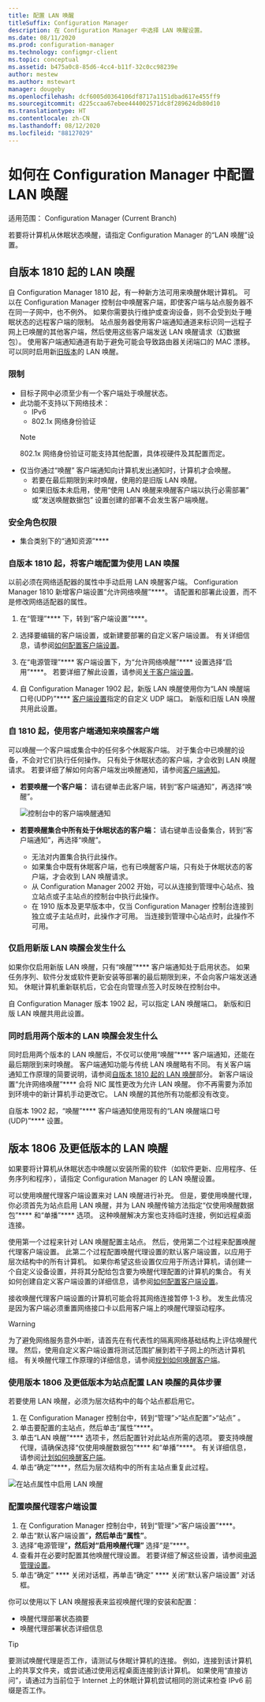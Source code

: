 ```yaml
---
title: 配置 LAN 唤醒
titleSuffix: Configuration Manager
description: 在 Configuration Manager 中选择 LAN 唤醒设置。
ms.date: 08/11/2020
ms.prod: configuration-manager
ms.technology: configmgr-client
ms.topic: conceptual
ms.assetid: b475a0c8-85d6-4cc4-b11f-32c0cc98239e
author: mestew
ms.author: mstewart
manager: dougeby
ms.openlocfilehash: dcf6005d0364106df8717a1151dbad617e455ff9
ms.sourcegitcommit: d225ccaa67ebee444002571dc8f289624db80d10
ms.translationtype: HT
ms.contentlocale: zh-CN
ms.lasthandoff: 08/12/2020
ms.locfileid: "88127029"
---
```

# <a name="how-to-configure-wake-on-lan-in-configuration-manager"></a>如何在 Configuration Manager 中配置 LAN 唤醒

适用范围：  Configuration Manager (Current Branch)

若要将计算机从休眠状态唤醒，请指定 Configuration Manager 的“LAN 唤醒”设置。

## <a name="wake-on-lan-starting-in-version-1810"></a><a name="bkmk_wol-1810"></a> 自版本 1810 起的 LAN 唤醒
<!--3607710-->
自 Configuration Manager 1810 起，有一种新方法可用来唤醒休眠计算机。 可以在 Configuration Manager 控制台中唤醒客户端，即使客户端与站点服务器不在同一子网中，也不例外。 如果你需要执行维护或查询设备，则不会受到处于睡眠状态的远程客户端的限制。 站点服务器使用客户端通知通道来标识同一远程子网上已唤醒的其他客户端，然后使用这些客户端发送 LAN 唤醒请求（幻数据包）。 使用客户端通知通道有助于避免可能会导致路由器关闭端口的 MAC 漂移。 可以同时启用新[旧版本](#bkmk_wol-previous)的 LAN 唤醒。

### <a name="limitations"></a>限制
<!--7323898, 7363492-->
- 目标子网中必须至少有一个客户端处于唤醒状态。
- 此功能不支持以下网络技术：
   - IPv6
   - 802.1x 网络身份验证
    >[!NOTE]
    > 802.1x 网络身份验证可能支持其他配置，具体视硬件及其配置而定。
- 仅当你通过“唤醒”  客户端通知向计算机发出通知时，计算机才会唤醒。
    - 若要在最后期限到来时唤醒，使用的是旧版 LAN 唤醒。
    -  如果旧版本未启用，使用“使用 LAN 唤醒来唤醒客户端以执行必需部署”  或“发送唤醒数据包”  设置创建的部署不会发生客户端唤醒。  

### <a name="security-role-permissions"></a>安全角色权限

- 集合类别下的“通知资源”****

### <a name="configure-the-clients-to-use-wake-on-lan-starting-in-version-1810"></a>自版本 1810 起，将客户端配置为使用 LAN 唤醒

以前必须在网络适配器的属性中手动启用 LAN 唤醒客户端。 Configuration Manager 1810 新增客户端设置“允许网络唤醒”****。 请配置和部署此设置，而不是修改网络适配器的属性。

1. 在“管理”**** 下，转到“客户端设置”****。
1. 选择要编辑的客户端设置，或新建要部署的自定义客户端设置。 有关详细信息，请参阅[如何配置客户端设置](configure-client-settings.md)。
1. 在“电源管理”**** 客户端设置下，为“允许网络唤醒”**** 设置选择“启用”****。 若要详细了解此设置，请参阅[关于客户端设置](about-client-settings.md#power-management)。

4. 自 Configuration Manager 1902 起，新版 LAN 唤醒使用你为“LAN 唤醒端口号(UDP)”**** [客户端设置](about-client-settings.md#power-management)指定的自定义 UDP 端口。 新版和旧版 LAN 唤醒共用此设置。
 
<!--3605925-->

### <a name="wake-up-a-client-using-client-notification-starting-in-1810"></a>自 1810 起，使用客户端通知来唤醒客户端
 
可以唤醒一个客户端或集合中的任何多个休眠客户端。 对于集合中已唤醒的设备，不会对它们执行任何操作。 只有处于休眠状态的客户端，才会收到 LAN 唤醒请求。 若要详细了解如何向客户端发出唤醒通知，请参阅[客户端通知](../manage/client-notification.md)。

- **若要唤醒一个客户端：** 请右键单击此客户端，转到“客户端通知”，再选择“唤醒”。

   ![控制台中的客户端唤醒通知](media/wol-wake-up-client-notification.png)

- **若要唤醒集合中所有处于休眠状态的客户端：** 请右键单击设备集合，转到“客户端通知”，再选择“唤醒”。
   - 无法对内置集合执行此操作。
   - 如果集合中既有休眠客户端，也有已唤醒客户端，只有处于休眠状态的客户端，才会收到 LAN 唤醒请求。
   - 从 Configuration Manager 2002 开始，可以从连接到管理中心站点、独立站点或子主站点的控制台中执行此操作。
   - 在 1910 版本及更早版本中，仅当 Configuration Manager 控制台连接到独立或子主站点时，此操作才可用。 当连接到管理中心站点时，此操作不可用。

### <a name="what-to-expect-when-only-the-new-version-of-wake-on-lan-is-enabled"></a>仅启用新版 LAN 唤醒会发生什么

如果你仅启用新版 LAN 唤醒，只有“唤醒”**** 客户端通知处于启用状态。 如果任务序列、软件分发或软件更新安装等部署的最后期限到来，不会向客户端发送通知。 休眠计算机重新联机后，它会在向管理点签入时反映在控制台中。

自 Configuration Manager 版本 1902 起，可以指定 LAN 唤醒端口。 新版和旧版 LAN 唤醒共用此设置。

### <a name="what-to-expect-when-both-versions-of-wake-on-lan-are-enabled"></a>同时启用两个版本的 LAN 唤醒会发生什么

同时启用两个版本的 LAN 唤醒后，不仅可以使用“唤醒”**** 客户端通知，还能在最后期限到来时唤醒。 客户端通知功能与传统 LAN 唤醒略有不同。 有关客户端通知工作原理的简要说明，请参阅[自版本 1810 起的 LAN 唤醒](#bkmk_wol-1810)部分。 新客户端设置“允许网络唤醒”**** 会将 NIC 属性更改为允许 LAN 唤醒。 你不再需要为添加到环境中的新计算机手动更改它。 LAN 唤醒的其他所有功能都没有改变。

自版本 1902 起，“唤醒”**** 客户端通知使用现有的“LAN 唤醒端口号(UDP)”**** 设置。


## <a name="wake-on-lan-for-version-1806-and-earlier"></a><a name="bkmk_wol-previous"></a> 版本 1806 及更低版本的 LAN 唤醒

如果要将计算机从休眠状态中唤醒以安装所需的软件（如软件更新、应用程序、任务序列和程序），请指定 Configuration Manager 的 LAN 唤醒设置。

可以使用唤醒代理客户端设置来对 LAN 唤醒进行补充。 但是，要使用唤醒代理，你必须首先为站点启用 LAN 唤醒，并为 LAN 唤醒传输方法指定“仅使用唤醒数据包”**** 和“单播”**** 选项。 这种唤醒解决方案也支持临时连接，例如远程桌面连接。

使用第一个过程来针对 LAN 唤醒配置主站点。 然后，使用第二个过程来配置唤醒代理客户端设置。 此第二个过程配置唤醒代理设置的默认客户端设置，以应用于层次结构中的所有计算机。 如果你希望这些设置仅应用于所选计算机，请创建一个自定义设备设置，并将其分配给包含要为唤醒代理配置的计算机的集合。 有关如何创建自定义客户端设置的详细信息，请参阅[如何配置客户端设置](../../../core/clients/deploy/configure-client-settings.md)。

接收唤醒代理客户端设置的计算机可能会将其网络连接暂停 1-3 秒。 发生此情况是因为客户端必须重置网络接口卡以启用客户端上的唤醒代理驱动程序。

> [!WARNING]
> 为了避免网络服务意外中断，请首先在有代表性的隔离网络基础结构上评估唤醒代理。 然后，使用自定义客户端设置将测试范围扩展到若干子网上的所选计算机组。 有关唤醒代理工作原理的详细信息，请参阅[规划如何唤醒客户端](../../../core/clients/deploy/plan/plan-wake-up-clients.md)。


### <a name="to-configure-wake-on-lan-for-a-site-for-version-1806-and-earlier"></a>使用版本 1806 及更低版本为站点配置 LAN 唤醒的具体步骤

 若要使用 LAN 唤醒，必须为层次结构中的每个站点都启用它。

1. 在 Configuration Manager 控制台中，转到“管理”>“站点配置”>“站点”  。
2. 单击要配置的主站点，然后单击“属性”****。
3. 单击“LAN 唤醒”**** 选项卡，然后配置针对此站点所需的选项。 要支持唤醒代理，请确保选择“仅使用唤醒数据包”**** 和“单播”****。 有关详细信息，请参阅[计划如何唤醒客户端](../../../core/clients/deploy/plan/plan-wake-up-clients.md)。
4. 单击“确定”****，然后为层次结构中的所有主站点重复此过程。

![在站点属性中启用 LAN 唤醒](media/wol-site-properties.png)

### <a name="to-configure-wake-up-proxy-client-settings"></a>配置唤醒代理客户端设置

1. 在 Configuration Manager 控制台中，转到“管理”>“客户端设置”****。
2. 单击“默认客户端设置”****，然后单击“属性”****。
3. 选择“电源管理”****，然后对“启用唤醒代理”**** 选择“是”****。
4. 查看并在必要时配置其他唤醒代理设置。 若要详细了解这些设置，请参阅[电源管理设置](../../../core/clients/deploy/about-client-settings.md#power-management)。
5. 单击“确定” **** 关闭对话框，再单击“确定” **** 关闭“默认客户端设置”  对话框。

你可以使用以下 LAN 唤醒报表来监视唤醒代理的安装和配置：

- 唤醒代理部署状态摘要
- 唤醒代理部署状态详细信息

> [!TIP]
> 要测试唤醒代理是否工作，请测试与休眠计算机的连接。 例如，连接到该计算机上的共享文件夹，或尝试通过使用远程桌面连接到该计算机。 如果使用“直接访问”，请通过为当前位于 Internet 上的休眠计算机尝试相同的测试来检查 IPv6 前缀是否工作。
